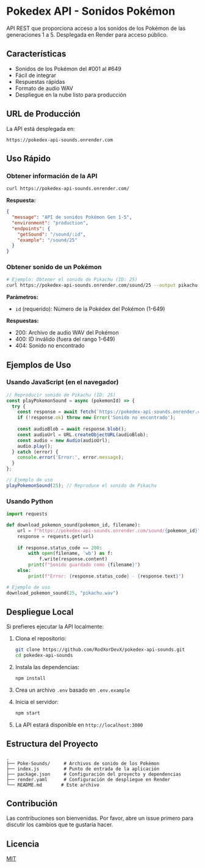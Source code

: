 # Pokedex API - Sonidos Pokémon

API REST que proporciona acceso a los sonidos de los Pokémon de las generaciones 1 a 5. Desplegada en Render para acceso público.

## Características

- Sonidos de los Pokémon del #001 al #649
- Fácil de integrar
- Respuestas rápidas
- Formato de audio WAV
- Despliegue en la nube listo para producción

## URL de Producción

La API está desplegada en:
```
https://pokedex-api-sounds.onrender.com
```

## Uso Rápido

### Obtener información de la API

```bash
curl https://pokedex-api-sounds.onrender.com/
```

**Respuesta:**
```json
{
  "message": "API de sonidos Pokémon Gen 1-5",
  "environment": "production",
  "endpoints": {
    "getSound": "/sound/:id",
    "example": "/sound/25"
  }
}
```

### Obtener sonido de un Pokémon

```bash
# Ejemplo: Obtener el sonido de Pikachu (ID: 25)
curl https://pokedex-api-sounds.onrender.com/sound/25 --output pikachu.wav
```

**Parámetros:**
- `id` (requerido): Número de la Pokédex del Pokémon (1-649)

**Respuestas:**
- 200: Archivo de audio WAV del Pokémon
- 400: ID inválido (fuera del rango 1-649)
- 404: Sonido no encontrado

## Ejemplos de Uso

### Usando JavaScript (en el navegador)

```javascript
// Reproducir sonido de Pikachu (ID: 25)
const playPokemonSound = async (pokemonId) => {
  try {
    const response = await fetch(`https://pokedex-api-sounds.onrender.com/sound/${pokemonId}`);
    if (!response.ok) throw new Error('Sonido no encontrado');
    
    const audioBlob = await response.blob();
    const audioUrl = URL.createObjectURL(audioBlob);
    const audio = new Audio(audioUrl);
    audio.play();
  } catch (error) {
    console.error('Error:', error.message);
  }
};

// Ejemplo de uso
playPokemonSound(25); // Reproduce el sonido de Pikachu
```

### Usando Python

```python
import requests

def download_pokemon_sound(pokemon_id, filename):
    url = f"https://pokedex-api-sounds.onrender.com/sound/{pokemon_id}"
    response = requests.get(url)
    
    if response.status_code == 200:
        with open(filename, 'wb') as f:
            f.write(response.content)
        print(f"Sonido guardado como {filename}")
    else:
        print(f"Error: {response.status_code} - {response.text}")

# Ejemplo de uso
download_pokemon_sound(25, "pikachu.wav")
```

## Despliegue Local

Si prefieres ejecutar la API localmente:

1. Clona el repositorio:
   ```bash
   git clone https://github.com/RodXorDevX/pokedex-api-sounds.git
   cd pokedex-api-sounds
   ```

2. Instala las dependencias:
   ```bash
   npm install
   ```

3. Crea un archivo `.env` basado en `.env.example`

4. Inicia el servidor:
   ```bash
   npm start
   ```

5. La API estará disponible en `http://localhost:3000`

## Estructura del Proyecto

```
.
├── Poke-Sounds/     # Archivos de sonido de los Pokémon
├── index.js         # Punto de entrada de la aplicación
├── package.json     # Configuración del proyecto y dependencias
├── render.yaml      # Configuración de despliegue en Render
└── README.md       # Este archivo
```

## Contribución

Las contribuciones son bienvenidas. Por favor, abre un issue primero para discutir los cambios que te gustaría hacer.

## Licencia

[MIT](https://choosealicense.com/licenses/mit/)
